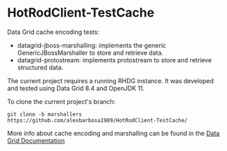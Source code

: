 # HotRodClient-TestCache
Data Grid cache encoding tests:

- datagrid-jboss-marshalling: implements the generic GenericJBossMarshaller to store and retrieve data.
- datagrid-protostream: implements protostream to store and retrieve structured data. 

The current project requires a running RHDG instance. It was developed and tested using Data Grid 8.4 and OpenJDK 11.

To clone the current project's branch:
~~~
git clone -b marshallers https://github.com/alexbarbosa1989/HotRodClient-TestCache/
~~~


More info about cache encoding and marshalling can be found in the [Data Grid Documentation](https://access.redhat.com/documentation/en-us/red_hat_data_grid/8.4/html-single/cache_encoding_and_marshalling/index#cache-encoding)
